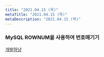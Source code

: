 ```yaml
---
title: "2021.04.15 (목)"
metaTitle: "2021.04.15 (목)"
metaDescription: "2021.04.15 (목)"
---
```


### MySQL ROWNUM을 사용하여 번호매기기  

[개발하냥](https://developer-jjun.tistory.com/23)  
